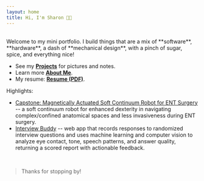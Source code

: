 ```yaml
---
layout: home
title: Hi, I'm Sharon 👋🦈
---
```

<br>
Welcome to my mini portfolio. I build things that are a mix of **software**, **hardware**, a dash of **mechanical design**, with a pinch of sugar, spice, and everything nice!

- See my **[Projects](/projects)** for pictures and notes.
- Learn more **[About Me](/about)**.
- My resume: **[Resume (PDF)](/assets/files/Sharon_Cai_Resume.pdf)**.

Highlights:
- [Capstone: Magnetically Actuated Soft Continuum Robot for ENT Surgery](/projects/#capstone) -- a soft continuum robot for enhanced dexterity in navigating complex/confined anatomical spaces and less invasiveness during ENT surgery.
- [Interview Buddy](/projects/#interview-buddy) -- web app that records responses to randomized interview questions and uses machine learning and computer vision to analyze eye contact, tone, speech patterns, and answer quality, returning a scored report with actionable feedback.
<!-- linked to anchors on project page -->

<br>

> Thanks for stopping by!
